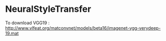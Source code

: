 # NeuralStyleTransfer


To download VGG19 :  http://www.vlfeat.org/matconvnet/models/beta16/imagenet-vgg-verydeep-19.mat
